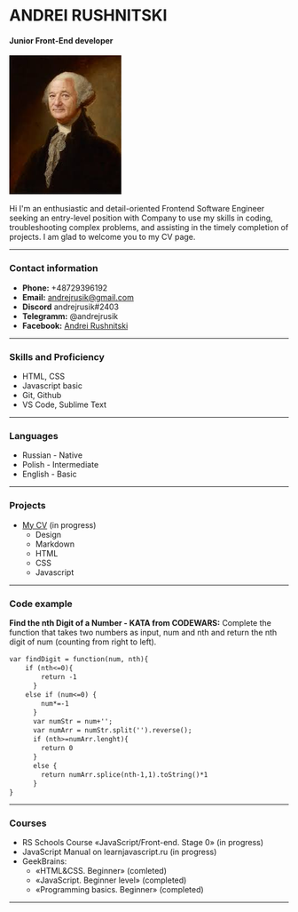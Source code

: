 # **ANDREI RUSHNITSKI**   


#### Junior Front-End developer

![My foto](img/foto.jpg "Nice to meet you")

 Hi I'm an enthusiastic and detail-oriented Frontend Software Engineer seeking an entry-level position with Company to use my skills in coding, troubleshooting complex problems, and assisting in the timely completion of projects. I am glad to welcome you to my CV page.


*****
### **Contact information**

* **Phone:** +48729396192
* **Email:** andrejrusik@gmail.com
* **Discord** andrejrusik#2403
* **Telegramm:** @andrejrusik
* **Facebook:** [Andrei Rushnitski](https://www.facebook.com/andrejrusik "Andrei Rushnitski")

*****
### **Skills and Proficiency**

* HTML, CSS
* Javascript basic
* Git, Github
* VS Code, Sublime Text

*****
### **Languages**

* Russian - Native
* Polish - Intermediate
* English - Basic

*****

### **Projects**
* [My CV](https://andrejrusik.github.io/rsschool-cv/cv "My CV") (in progress)
  * Design
  * Markdown
  * HTML
  * CSS
  * Javascript

*****
### **Code example**

**Find the nth Digit of a Number - KATA from CODEWARS:** Complete the function that takes two numbers as input, num and nth and return the nth digit of num (counting from right to left).
```
var findDigit = function(num, nth){
    if (nth<=0){
        return -1
      }
    else if (num<=0) {
        num*=-1
      }
      var numStr = num+'';
      var numArr = numStr.split('').reverse();
      if (nth>=numArr.lenght){
        return 0
      }
      else {
        return numArr.splice(nth-1,1).toString()*1
      }
}
```

*****
### **Courses**

* RS Schools Course «JavaScript/Front-end. Stage 0» (in progress)
* JavaScript Manual on learnjavascript.ru (in progress)
* GeekBrains:
    * «HTML&CSS. Beginner» (comleted)
    * «JavaScript. Beginner level» (completed)
    * «Programming basics. Beginner» (completed)

*****
